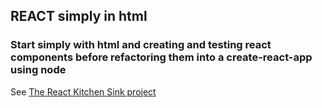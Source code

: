## REACT simply in html

### Start simply with html and creating and testing react components before refactoring them into a create-react-app using node

See [The React Kitchen Sink project](https://github.com/chickenlipnerd/react-kitchen-sink)